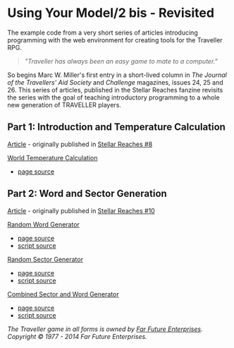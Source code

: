 # Using Your Model/2 bis - Revisited

The example code from a very short series of articles introducing programming with 
the web environment for creating tools for the Traveller RPG.

>  _"Traveller has always been an easy game to mate to a computer."_

So begins Marc W. Miller's first entry in a short-lived column in _The Journal of the Travellers' Aid Society_ and _Challenge_ magazines, issues 24, 25 and 26. This series of articles, published in the Stellar Reaches fanzine revisits the series with the goal of teaching introductory programming to a whole new generation of TRAVELLER players.

## Part 1: Introduction and Temperature Calculation 

[Article](article1/content.md) - originally published in [Stellar Reaches #8](http://stellarreaches.nwgamers.org/wp-content/uploads/2010/09/sr_fanzine_08.pdf#page=70)

[World Temperature Calculation](https://inexorabletash.github.io/model2/article1/tempcalc.html)

* [page source](article1/tempcalc.html)

## Part 2: Word and Sector Generation

[Article](article2/content.md) - originally published in [Stellar Reaches #10](http://stellarreaches.nwgamers.org/wp-content/uploads/2010/12/sr_fanzine_10f.pdf#page=5)

[Random Word Generator](https://inexorabletash.github.io/model2/article2/wordgen.html)

* [page source](article2/wordgen.html)
* [script source](article2/wordgen.js)

[Random Sector Generator](https://inexorabletash.github.io/model2/article2/sectorgen.html)

* [page source](article2/sectorgen.html)
* [script source](article2/sectorgen.js)

[Combined Sector and Word Generator](https://inexorabletash.github.io/model2/article2/sectorgen2.html)

* [page source](article2/sectorgen2.html)
* [script source](article2/sectorgen2.js)

_The Traveller game in all forms is owned by [Far Future Enterprises](http://farfuture.net/). Copyright © 1977 - 2014 Far Future Enterprises._
